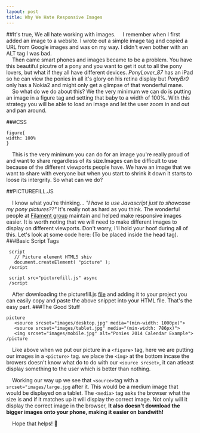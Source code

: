 ```yaml
---
layout: post
title: Why We Hate Responsive Images
---
```


##It's true, We all hate working with images.
&nbsp;&nbsp;&nbsp;  I remember when I first added an image to a website. I wrote out a simple image tag and copied a URL from Google images and was on my way. I didn't even bother with an ALT tag I was bad.   
&nbsp;&nbsp;&nbsp;  Then came smart phones and images became to be a problem. You have this beautiful picutre of a pony and you want to get it out to all the pony lovers, but what if they all have different devices. *PonyLover_87* has an iPad so he can view the ponies in all it's glory on his retina display but *PonyBr0* only has a Nokia2 and might only get a glimpse of that wonderful mane.  
&nbsp;&nbsp;&nbsp;  So what do we do about this? We the very minimum we can do is putting an image in a figure tag and setting that baby to a width of 100%. With this strategy you will be able to load an image and let the user zoom in and out and pan around.

###CSS  
  ```
  figure{
  width: 100%
  }
  ```  
&nbsp;&nbsp;&nbsp; This is the very minimum you can do for an image you're really proud of and want to share regardless of its size.Images can be difficult to use because of the different viewports people have. We have an image that we want to share with everyone but when you start to shrink it down it starts to loose its intergrity. So what can we do?

##PICTUREFILL.JS  

&nbsp;&nbsp;&nbsp; I know what you're thinking... *"I have to use Javascript just to showcase my pony pictures??"* It's really not as hard as you think. The wonderful people at [Filament group](http://filamentgroup.com/) maintain and helped make responsive images easier. It is worth noting that we will need to make different images to display on different viewports. Don't worry, I'll hold your hoof during all of this.
Let's look at some code here: (To be placed inside the head tag).
###Basic Script Tags  
 ```
  script
    // Picture element HTML5 shiv
    document.createElement( "picture" );
  /script
  
  script src="picturefill.js" async
  /script
 ```

&nbsp;&nbsp;&nbsp; After downloading the picturefill.js [file](http://scottjehl.github.io/picturefill/) and adding it to your project you can easily copy and paste the above snippet into your HTML file. That's the easy part. 
###The Good Stuff  

 ```
 picture
	<source srcset="images/desktop.jpg" media="(min-width: 1000px)">
	<source srcset="images/tablet.jpg" media="(min-width: 786px)">
	<img srcset="images/mobile.jpg" alt="Ponies 2014 Calendar Example">
 /picture
 ```  

&nbsp;&nbsp;&nbsp; Like above when we put our picture in a `<figure>` tag, here we are putting our images in a `<picture>` tag. we place the `<img>` at the bottom incase the browers doesn't know what do to do with our `<source srcset>`, it can atleast display something to the user which is better than nothing.

&nbsp;&nbsp;&nbsp; Working our way up we see that `<source>`tag with a `srcset="images/large.jpg` after it. This would be a medium image that would be displayed on a tablet. The `<media>` tag asks the browser what the size is and if it matches up it will display the correct image. Not only will it display the correct image in the browser, **It also doesn't download the bigger images onto your phone, making it easier on bandwith!**

&nbsp;&nbsp;&nbsp; Hope that helps! :green_apple:

